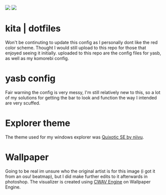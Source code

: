![](https://cdn.discordapp.com/attachments/1287611421856759829/1287611422179590247/F18E37E4-8C9A-492C-8C2B-147B2F7C5064.png?ex=66f22d15&is=66f0db95&hm=c5253016533c7820f575aa6fc28771453b507c4b20766ae8f8609e104e16280c&)
![](https://cdn.discordapp.com/attachments/1287611421856759829/1287611422632837151/720A38C4-14CA-4396-87BC-6C5E82EEB1F7.png?ex=66f22d15&is=66f0db95&hm=e53d728e5a967e3a696793122757dee3b4889b0a15f0328c9c9018a75c496dae&)
# kita | dotfiles

  Won't be continuting to update this config as I personally dont like the red color scheme. Thought I would still upload to this repo for those that enjoyed seeing it initially.
uploaded to this repo are the config files for yasb, as well as my komorebi config.

# yasb config

  Fair warning the config is very messy, I'm still relatively new to this, so a lot of my solutions for getting the bar to look and function the way I intended are very scuffed.

# Explorer theme

  The theme used for my windows explorer was <a href="https://www.deviantart.com/niivu/art/Quixotic-SE-for-Windows-11-988432646">Quixotic SE by niivu</a>.

# Wallpaper

  Going to be real im unsure who the original artist is for this image (i got it from an osu! beatmap), but I did make further edits to it afterwards in photoshop. The visualizer is created using <a href="https://steamcommunity.com/workshop/filedetails/?id=1509243786">CWAV Engine</a> on Wallpaper Engine.

